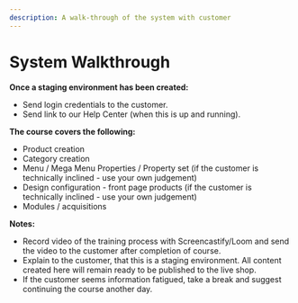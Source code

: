 ```yaml
---
description: A walk-through of the system with customer
---
```


# System Walkthrough

**Once a staging environment has been created:**

* Send login credentials to the customer.
* Send link to our Help Center \(when this is up and running\).

**The course covers the following:**

* Product creation
* Category creation
* Menu / Mega Menu Properties / Property set \(if the customer is technically inclined - use your own judgement\)
* Design configuration - front page products \(if the customer is technically inclined - use your own judgement\)
* Modules / acquisitions

**Notes:**

* Record video of the training process with Screencastify/Loom and send the video to the customer after completion of course.
* Explain to the customer, that this is a staging environment. All content created here will remain ready to be published to the live shop.
* If the customer seems information fatigued, take a break and suggest continuing the course another day.

